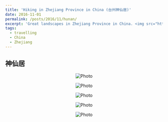 ```yaml
---
title: 'Hiking in Zhejiang Province in China (台州神仙居)'
date: 2016-11-01
permalink: /posts/2016/11/hunan/
excerpt: 'Great landscapes in Zhejiang Province in China. <img src="https://haotang1995.github.io/files/113.jpg?raw=true" alt="Photo"/> '
tags:
  - travelling
  - China
  - Zhejiang
---
```



## 神仙居
<p align="center">
  <img src="https://haotang1995.github.io/files/117.jpg?raw=true" alt="Photo"/> 
</p>
<p align="center">
  <img src="https://haotang1995.github.io/files/116.jpg?raw=true" alt="Photo"/> 
</p>
<p align="center">
  <img src="https://haotang1995.github.io/files/114.jpg?raw=true" alt="Photo"/> 
</p>
<p align="center">
  <img src="https://haotang1995.github.io/files/113.jpg?raw=true" alt="Photo"/> 
</p>
<p align="center">
  <img src="https://haotang1995.github.io/files/112.jpg?raw=true" alt="Photo"/> 
</p>
